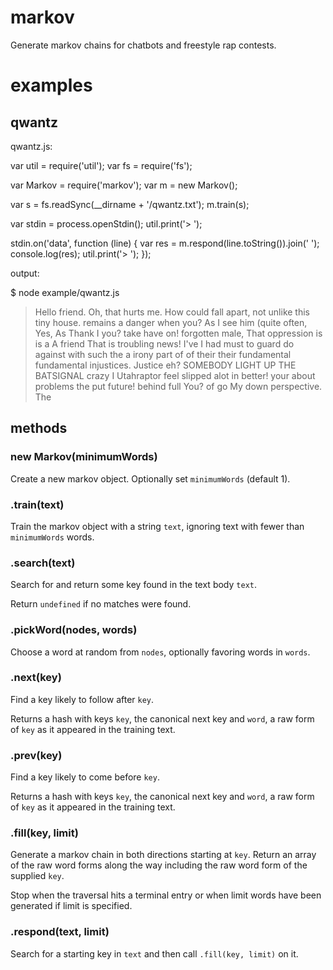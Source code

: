 markov
======

Generate markov chains for chatbots and freestyle rap contests.

examples
========

qwantz
------

qwantz.js:

  var util = require('util');
  var fs = require('fs');
  
  var Markov = require('markov');
  var m = new Markov();
  
  var s = fs.readSync(__dirname + '/qwantz.txt');
  m.train(s);

  var stdin = process.openStdin();
  util.print('> ');
  
  stdin.on('data', function (line) {
    var res = m.respond(line.toString()).join(' ');
    console.log(res);
    util.print('> ');
  });

output:

  $ node example/qwantz.js 
  > Hello friend.
  Oh, that hurts me. How could fall apart, not unlike this tiny house. remains a danger when you? As I see him (quite often, Yes, As Thank I you? take have on! forgotten male, That oppression is is a A friend
  > That is troubling news!
  I've I had must to guard do against with such the a irony part of of their their fundamental fundamental injustices.
  > Justice eh? SOMEBODY LIGHT UP THE BATSIGNAL
  crazy I Utahraptor feel slipped alot in better! your about problems the put future! behind full You? of go My down perspective. The

## methods

### new Markov(minimumWords)

Create a new markov object. Optionally set `minimumWords` (default 1).

### .train(text)

Train the markov object with a string `text`, ignoring text with fewer than `minimumWords` words.

### .search(text)

Search for and return some key found in the text body `text`.

Return `undefined` if no matches were found.

### .pickWord(nodes, words)

Choose a word at random from `nodes`, optionally favoring words in `words`.

### .next(key)

Find a key likely to follow after `key`.

Returns a hash with keys `key`, the canonical next key and `word`, a raw form of
`key` as it appeared in the training text.

### .prev(key)

Find a key likely to come before `key`.

Returns a hash with keys `key`, the canonical next key and `word`, a raw form of
`key` as it appeared in the training text.

### .fill(key, limit)

Generate a markov chain in both directions starting at `key`. Return an array of
the raw word forms along the way including the raw word form of the supplied
`key`.

Stop when the traversal hits a terminal entry or when limit words have been
generated if limit is specified.

### .respond(text, limit)

Search for a starting key in `text` and then call `.fill(key, limit)` on it.
